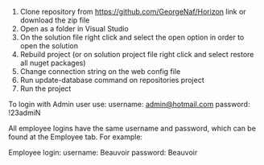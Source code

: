 1. Clone repository from https://github.com/GeorgeNaf/Horizon link or download the zip file
2. Open as a folder in Visual Studio
3. On the solution file right click and select the open option in order to open the solution
4. Rebuild project (or on solution project file right click and select restore all nuget packages)
5. Change connection string on the web config file
6. Run update-database command on repositories project
7. Run the project


To login with Admin user use:
username: admin@hotmail.com
password: !23admiN

All employee logins have the same username and password, which can be found at the Employee tab.
For example:

Employee login:
username: Beauvoir
password: Beauvoir
